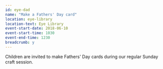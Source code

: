 ```yaml
---
id: eye-dad
name: "Make a Fathers' Day card"
location: eye-library
location-text: Eye Library
event-start-date: 2018-06-10
event-start-time: 1030
event-end-time: 1230
breadcrumb: y
---
```


Children are invited to make Fathers' Day cards during our regular Sunday craft session.
